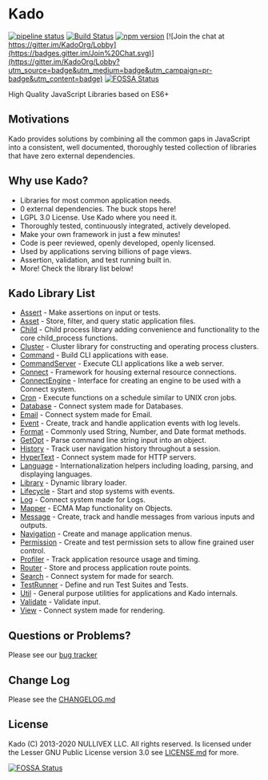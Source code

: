 # Kado
[![pipeline status](https://git.nullivex.com/kado/kado/badges/4.x/pipeline.svg)](https://git.nullivex.com/kado/kado/commits/4.x)
[![Build Status](https://travis-ci.org/KadoOrg/kado.svg?branch=master)](https://travis-ci.org/KadoOrg/kado)
[![npm version](https://badge.fury.io/js/kado.svg)](https://badge.fury.io/js/kado)
[![Join the chat at https://gitter.im/KadoOrg/Lobby](https://badges.gitter.im/Join%20Chat.svg)](https://gitter.im/KadoOrg/Lobby?utm_source=badge&utm_medium=badge&utm_campaign=pr-badge&utm_content=badge)
[![FOSSA Status](https://app.fossa.io/api/projects/git%2Bgithub.com%2FKadoOrg%2Fkado.svg?type=shield)](https://app.fossa.io/projects/git%2Bgithub.com%2FKadoOrg%2Fkado?ref=badge_shield)

High Quality JavaScript Libraries based on ES6+

## Motivations

Kado provides solutions by combining all the common gaps in JavaScript into a
consistent, well documented, thoroughly tested collection of libraries that have
zero external dependencies.

## Why use Kado?

* Libraries for most common application needs.
* 0 external dependencies. The buck stops here!
* LGPL 3.0 License. Use Kado where you need it.
* Thoroughly tested, continuously integrated, actively developed.
* Make your own framework in just a few minutes!
* Code is peer reviewed, openly developed, openly licensed.
* Used by applications serving billions of page views.
* Assertion, validation, and test running built in.
* More! Check the library list below!

## Kado Library List

* [Assert](./doc/api/Assert.md) - Make assertions on input or tests.
* [Asset](./doc/api/Asset.md) - Store, filter, and query static application
files.
* [Child](./doc/api/Child.md) - Child process library adding convenience and
functionality to the core child_process functions.
* [Cluster](./doc/api/Cluster.md) - Cluster library for constructing and
operating process clusters.
* [Command](./doc/api/Command.md) - Build CLI applications with ease.
* [CommandServer](./doc/api/CommandServer.md) - Execute CLI applications like a
web server.
* [Connect](./doc/api/Connect.md) - Framework for housing external resource
connections.
* [ConnectEngine](./doc/api/ConnectEngine.md) - Interface for creating an engine
to be used with a Connect system.
* [Cron](./doc/api/Cron.md) - Execute functions on a schedule similar to UNIX
cron jobs.
* [Database](./doc/api/Database.md) - Connect system made for Databases.
* [Email](./doc/api/Email.md) - Connect system made for Email.
* [Event](./doc/api/Event.md) - Create, track and handle application events with
log levels.
* [Format](./doc/api/Format.md) - Commonly used String, Number, and Date format
methods.
* [GetOpt](./doc/api/GetOpt.md) - Parse command line string input into an
object.
* [History](./doc/api/History.md) - Track user navigation history throughout
a session.
* [HyperText](./doc/api/HyperText.md) - Connect system made for HTTP servers.
* [Language](./doc/api/Language.md) - Internationalization helpers including
loading, parsing, and displaying languages.
* [Library](./doc/api/Library.md) - Dynamic library loader.
* [Lifecycle](./doc/api/Lifecycle.md) - Start and stop systems with events.
* [Log](./doc/api/Log.md) - Connect system made for Logs.
* [Mapper](./doc/api/Mapper.md) - ECMA Map functionality on Objects.
* [Message](./doc/api/Message.md) - Create, track and handle messages from
various inputs and outputs.
* [Navigation](./doc/api/Navigation.md) - Create and manage application menus.
* [Permission](./doc/api/Permission.md) - Create and test permission sets to
allow fine grained user control.
* [Profiler](./doc/api/Profiler.md) - Track application resource usage and
timing.
* [Router](./doc/api/Router.md) - Store and process application route points.
* [Search](./doc/api/Search.md) - Connect system for made for search.
* [TestRunner](./doc/api/TestRunner.md) - Define and run Test Suites and Tests.
* [Util](./doc/api/Util.md) - General purpose utilities for applications and
Kado internals.
* [Validate](./doc/api/Validate.md) - Validate input.
* [View](./doc/api/View.md) - Connect system made for rendering.

## Questions or Problems?

Please see our [bug tracker](https://git.nullivex.com/kado/kado/issues)

## Change Log

Please see the [CHANGELOG.md](./CHANGELOG.md)

## License
Kado (C) 2013-2020 NULLIVEX LLC. All rights reserved. Is licensed under the
Lesser GNU Public License version 3.0 see [LICENSE.md](./LICENSE.md) for more.

[![FOSSA Status](https://app.fossa.io/api/projects/git%2Bgithub.com%2FKadoOrg%2Fkado.svg?type=large)](https://app.fossa.io/projects/git%2Bgithub.com%2FKadoOrg%2Fkado?ref=badge_large)
